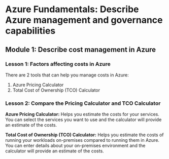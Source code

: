 # Azure Fundamentals: Describe Azure management and governance capabilities

## Module 1: Describe cost management in Azure

### Lesson 1: Factors affecting costs in Azure

There are 2 tools that can help you manage costs in Azure:

1. Azure Pricing Calculator
1. Total Cost of Ownership (TCO) Calculator

### Lesson 2: Compare the Pricing Calculator and TCO Calculator

**Azure Pricing Calculator:** Helps you estimate the costs for your services. You can select the services you want to use and the calculator will provide an estimate of the costs.

**Total Cost of Ownership (TCO) Calculator:** Helps you estimate the costs of running your workloads on-premises compared to running them in Azure. You can enter details about your on-premises environment and the calculator will provide an estimate of the costs.
